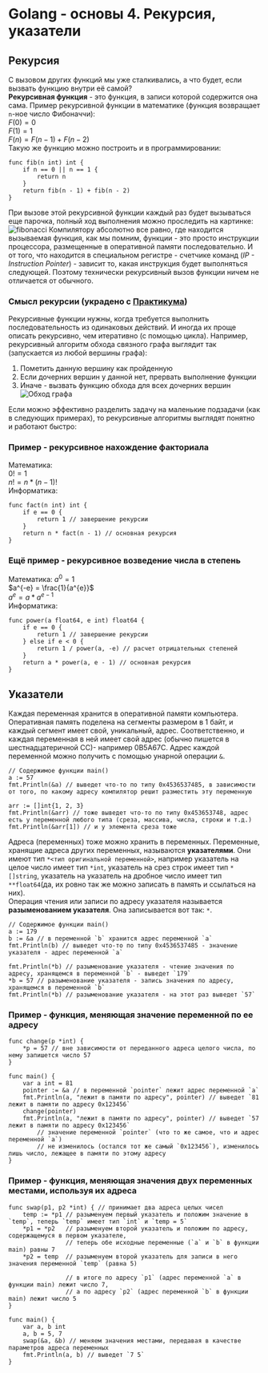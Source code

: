 # Golang - основы 4. Рекурсия, указатели
## Рекурсия
С вызовом других функций мы уже сталкивались, а что будет, если вызвать функцию внутри её самой?<br>
**Рекурсивная функция** - это функция, в записи которой содержится она сама.
Пример рекурсивной функции в математике (функция возвращает `n`-ное число Фибоначчи):<br>
$F(0) = 0$<br>
$F(1) = 1$<br>
$F(n) = F(n - 1) + F(n - 2)$<br>
Такую же функцию можно построить и в программировании:
```golang
func fib(n int) int {
    if n == 0 || n == 1 {
        return n
    }
    return fib(n - 1) + fib(n - 2)
}
```
При вызове этой рекурсивной функции каждый раз будет вызываться еще парочка, полный ход выполнения можно проследить на картинке:
![fibonacci](https://github.com/papashik/elena/assets/96551531/d5985c71-98ef-4ee6-8faf-e782d6ea9acb)
Компилятору абсолютно все равно, где находится вызываемая функция, 
как мы помним, функции - это просто инструкции процессора, размещенные в оперативной памяти последовательно.
И от того, что находится в специальном регистре - счетчике команд (_IP - Instruction Pointer_) - зависит то,
какая инструкция будет выполняться следующей. Поэтому технически рекурсивный вызов функции ничем не отличается от обычного.
### Смысл рекурсии (украдено с [Практикума](https://practicum.yandex.ru/blog/rekursiya-v-programmirovanii/))
Рекурсивные функции нужны, когда требуется выполнить последовательность из одинаковых действий.
И иногда их проще описать рекурсивно, чем итеративно (с помощью цикла). 
Например, рекурсивный алгоритм обхода связного графа выглядит так (запускается из любой вершины графа):<br>
1. Пометить данную вершину как пройденную
2. Если дочерних вершин у данной нет, прервать выполнение функции
3. Иначе - вызвать функцию обхода для всех дочерних вершин
![Обход графа](https://prog-cpp.ru/wp-content/uploads/width.gif)

Если можно эффективно разделить задачу на маленькие подзадачи (как в следующих примерах),
то рекурсивные алгоритмы выглядят понятно и работают быстро:
### Пример - рекурсивное нахождение факториала
Математика:<br>
$0! = 1$ <br>
$n! = n * (n - 1)!$<br>
Информатика:
```golang
func fact(n int) int {
    if e == 0 {
        return 1 // завершение рекурсии
    }
    return n * fact(n - 1) // основная рекурсия
}
```
### Ещё пример - рекурсивное возведение числа в степень
Математика: 
$a^0 = 1$<br>
$a^{-e} = \frac{1}{a^{e}}$<br>
$a^e = a * a^{e-1}$<br>
Информатика:
```golang
func power(a float64, e int) float64 {
    if e == 0 {
        return 1 // завершение рекурсии
    } else if e < 0 {
        return 1 / power(a, -e) // расчет отрицательных степеней
    }
    return a * power(a, e - 1) // основная рекурсия
}
```
## Указатели
Каждая переменная хранится в оперативной памяти компьютера. Оперативная память поделена на сегменты размером в 1 байт, и каждый сегмент имеет свой, уникальный, адрес. Соответственно, и каждая переменная в ней имеет свой адрес (обычно пишется в шестнадцатеричной СС)- например 0B5A67C. Адрес каждой переменной можно получить с помощью унарной операции `&`.
```golang
// Содержимое функции main()
a := 57
fmt.Println(&a) // выведет что-то по типу 0x4536537485, в зависимости от того, по какому адресу компилятор решит разместить эту переменную

arr := []int{1, 2, 3}
fmt.Println(&arr) // тоже выведет что-то по типу 0x453653748, адрес есть у переменной любого типа (среза, массива, числа, строки и т.д.)
fmt.Println(&arr[1]) // и у элемента среза тоже
```
Адреса (переменных) тоже можно хранить в переменных.
Переменные, хранящие адреса других переменных, называются **указателями**. Они имеют тип `*<тип оригинальной переменной>`, например указатель на целое число имеет тип `*int`, указатель на срез строк имеет тип `*[]string`, указатель на указатель на дробное число имеет тип `**float64`(да, их ровно так же можно записать в память и ссылаться на них).<br>
Операция чтения или записи по адресу указателя называется **разыменованием указателя**. Она записывается вот так: `*`.
```golang
// Содержимое функции main()
a := 179
b := &a // в переменной `b` хранится адрес переменной `a`
fmt.Println(b) // выведет что-то по типу 0x4536537485 - значение указателя - адрес переменной `a`

fmt.Println(*b) // разыменование указателя - чтение значения по адресу, хранящемся в переменной `b` - выведет `179`
*b = 57 // разыменование указателя - запись значения по адресу, хранящемся в переменной `b`
fmt.Println(*b) // разыменование указателя - на этот раз выведет `57`
```
### Пример - функция, меняющая значение переменной по ее адресу
```golang
func change(p *int) {
    *p = 57 // вне зависимости от переданного адреса целого числа, по нему запишется число 57
}

func main() {
    var a int = 81
    pointer := &a // в переменной `pointer` лежит адрес переменной `a`
    fmt.Println(a, "лежит в памяти по адресу", pointer) // выведет `81 лежит в памяти по адресу 0x123456`
    change(pointer)
    fmt.Println(a, "лежит в памяти по адресу", pointer) // выведет `57 лежит в памяти по адресу 0x123456`
        // значение переменной `pointer` (что то же самое, что и адрес переменной `a`)
        // не изменилось (остался тот же самый `0x123456`), изменилось лишь число, лежащее в памяти по этому адресу
}
```
### Пример - функция, меняющая значения двух переменных местами, используя их адреса
```golang
func swap(p1, p2 *int) { // принимает два адреса целых чисел
    temp := *p1 // разыменуем первый указатель и положим значение в `temp`, теперь `temp` имеет тип `int` и `temp = 5`
    *p1 = *p2 	// разыменуем второй указатель и положим по адресу, содержащемуся в первом указателе,
                // теперь обе исходные переменные (`a` и `b` в функции main) равны 7
    *p2 = temp  // разыменуем второй указатель для записи в него значения переменной `temp` (равна 5)

                // в итоге по адресу `p1` (адрес переменной `a` в функции main) лежит число 7,
                // а по адресу `p2` (адрес переменной `b` в функции main) лежит число 5
}

func main() {
    var a, b int
    a, b = 5, 7
    swap(&a, &b) // меняем значения местами, передавая в качестве параметров адреса переменных
    fmt.Println(a, b) // выведет `7 5`
}
``` 
